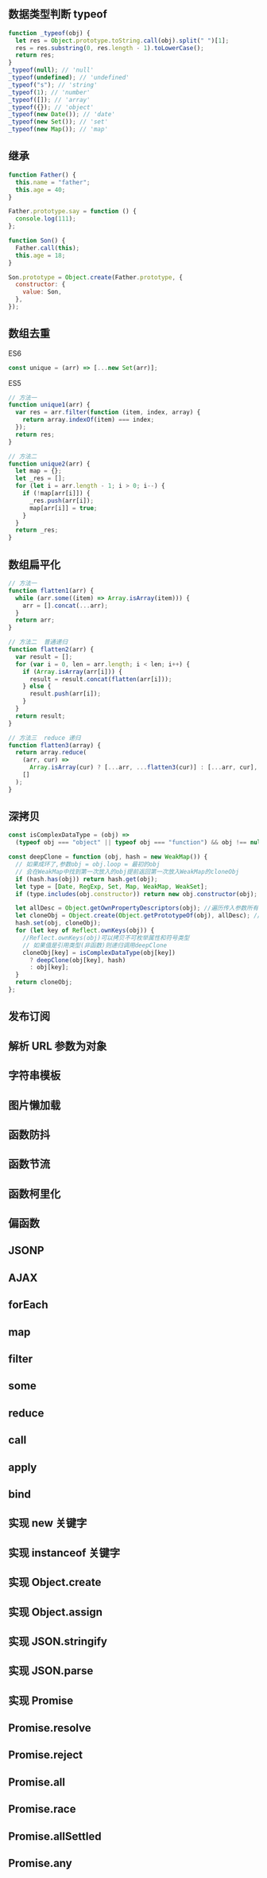 ## 数据类型判断 typeof

```javascript
function _typeof(obj) {
  let res = Object.prototype.toString.call(obj).split(" ")[1];
  res = res.substring(0, res.length - 1).toLowerCase();
  return res;
}
_typeof(null); // 'null'
_typeof(undefined); // 'undefined'
_typeof("s"); // 'string'
_typeof(1); // 'number'
_typeof([]); // 'array'
_typeof({}); // 'object'
_typeof(new Date()); // 'date'
_typeof(new Set()); // 'set'
_typeof(new Map()); // 'map'
```

## 继承

```javascript
function Father() {
  this.name = "father";
  this.age = 40;
}

Father.prototype.say = function () {
  console.log(111);
};

function Son() {
  Father.call(this);
  this.age = 18;
}

Son.prototype = Object.create(Father.prototype, {
  constructor: {
    value: Son,
  },
});
```

## 数组去重

ES6

```javascript
const unique = (arr) => [...new Set(arr)];
```

ES5

```javascript
// 方法一
function unique1(arr) {
  var res = arr.filter(function (item, index, array) {
    return array.indexOf(item) === index;
  });
  return res;
}

// 方法二
function unique2(arr) {
  let map = {};
  let _res = [];
  for (let i = arr.length - 1; i > 0; i--) {
    if (!map[arr[i]]) {
      _res.push(arr[i]);
      map[arr[i]] = true;
    }
  }
  return _res;
}
```

## 数组扁平化

```javascript
// 方法一
function flatten1(arr) {
  while (arr.some((item) => Array.isArray(item))) {
    arr = [].concat(...arr);
  }
  return arr;
}

// 方法二  普通递归
function flatten2(arr) {
  var result = [];
  for (var i = 0, len = arr.length; i < len; i++) {
    if (Array.isArray(arr[i])) {
      result = result.concat(flatten(arr[i]));
    } else {
      result.push(arr[i]);
    }
  }
  return result;
}

// 方法三  reduce 递归
function flatten3(array) {
  return array.reduce(
    (arr, cur) =>
      Array.isArray(cur) ? [...arr, ...flatten3(cur)] : [...arr, cur],
    []
  );
}
```

## 深拷贝

```javascript
const isComplexDataType = (obj) =>
  (typeof obj === "object" || typeof obj === "function") && obj !== null;

const deepClone = function (obj, hash = new WeakMap()) {
  // 如果成环了,参数obj = obj.loop = 最初的obj
  // 会在WeakMap中找到第一次放入的obj提前返回第一次放入WeakMap的cloneObj
  if (hash.has(obj)) return hash.get(obj);
  let type = [Date, RegExp, Set, Map, WeakMap, WeakSet];
  if (type.includes(obj.constructor)) return new obj.constructor(obj);

  let allDesc = Object.getOwnPropertyDescriptors(obj); //遍历传入参数所有键的特性
  let cloneObj = Object.create(Object.getPrototypeOf(obj), allDesc); //继承原型
  hash.set(obj, cloneObj);
  for (let key of Reflect.ownKeys(obj)) {
    //Reflect.ownKeys(obj)可以拷贝不可枚举属性和符号类型
    // 如果值是引用类型(非函数)则递归调用deepClone
    cloneObj[key] = isComplexDataType(obj[key])
      ? deepClone(obj[key], hash)
      : obj[key];
  }
  return cloneObj;
};
```

## 发布订阅

## 解析 URL 参数为对象

## 字符串模板

## 图片懒加载

## 函数防抖

## 函数节流

## 函数柯里化

## 偏函数

## JSONP

## AJAX

## forEach

## map

## filter

## some

## reduce

## call

## apply

## bind

## 实现 new 关键字

## 实现 instanceof 关键字

## 实现 Object.create

## 实现 Object.assign

## 实现 JSON.stringify

## 实现 JSON.parse

## 实现 Promise

## Promise.resolve

## Promise.reject

## Promise.all

## Promise.race

## Promise.allSettled

## Promise.any

## 